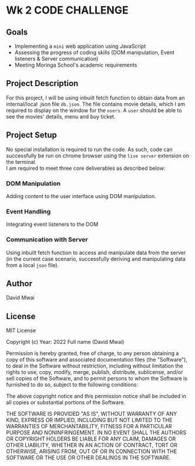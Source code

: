 # Wk 2 CODE CHALLENGE 
## Goals 
- Implementing a `mini` web application using JavaScript <br>
- Assessing the progress of coding skills (DOM manipulation, Event listeners & Server communication) <br>
- Meeting Moringa School's academic requirements 
## Project Description 
For this project, I will be using inbuilt fetch function to obtain data from an internal/local .json file `db.json`. The file contains movie details, which I am required to display on the window for the `users`. A `user` should be able to see the movies' details, menu and buy ticket. 
## Project Setup
No special installation is required to run the code. As such, code can successfully be run on chrome browser using the `live server` extension on the terminal. <br>
I am required to meet three core deliverables as described below: 
### DOM Manipulation 
Adding content to the user interface using DOM manipulation. 
### Event Handling 
Integrating event listeners to the DOM 
### Communication with Server 
Using inbuilt fetch function to access and manipulate data from the server (in the current case scenario, successfully deriving and manipulating data from a local `json` file). 
## Author 
David Mwai 
## License 

MIT License

Copyright (c) Year: 2022 Full name (David Mwai)

Permission is hereby granted, free of charge, to any person obtaining a copy of this software and associated documentation files (the "Software"), to deal in the Software without restriction, including without limitation the rights to use, copy, modify, merge, publish, distribute, sublicense, and/or sell copies of the Software, and to permit persons to whom the Software is furnished to do so, subject to the following conditions:

The above copyright notice and this permission notice shall be included in all copies or substantial portions of the Software.

THE SOFTWARE IS PROVIDED "AS IS", WITHOUT WARRANTY OF ANY KIND, EXPRESS OR IMPLIED, INCLUDING BUT NOT LIMITED TO THE WARRANTIES OF MERCHANTABILITY, FITNESS FOR A PARTICULAR PURPOSE AND NONINFRINGEMENT. IN NO EVENT SHALL THE AUTHORS OR COPYRIGHT HOLDERS BE LIABLE FOR ANY CLAIM, DAMAGES OR OTHER LIABILITY, WHETHER IN AN ACTION OF CONTRACT, TORT OR OTHERWISE, ARISING FROM, OUT OF OR IN CONNECTION WITH THE SOFTWARE OR THE USE OR OTHER DEALINGS IN THE SOFTWARE.
